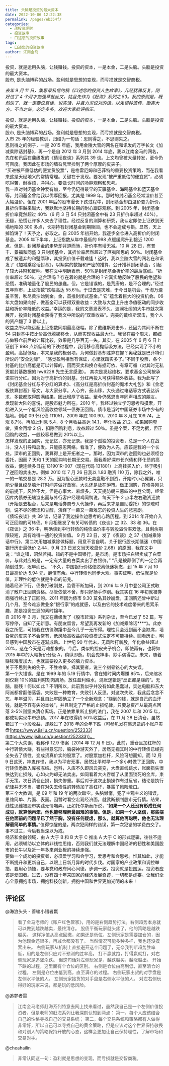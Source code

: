 ```yaml
---
title: 头脑是投资的最大资本
date: 2022-10-06 12:22:38
permalink: /pages/eb354f/
categories:
  - 💰投资理财
  - 投资故事
  - 口述您的投资故事
tags:
  - 口述您的投资故事
author: 江南金马
---
```

投资，就是运用头脑，让钱赚钱。投资的资本，一是本金，二是头脑。头脑是投资的最大资本。  
股市, 是头脑博弈的战场。盈利就是思想的变现，而亏损就是交智商税。

<!-- more -->

_去年 9 月 11 日，集思录私信约稿《口述您的投资人生故事》，几经犹豫反复，刚好过了 4 个月才勉强草就此文，姑且先作为《赶海》系列之 53。我的原则是，既然说了，就一定要说真话，说实话，并且力求说对的话，以免谬种流传，贻害大方。不当之处，必定多多，欢迎大家批评指正。_  
  
投资，就是运用头脑，让钱赚钱。投资的资本，一是本金，二是头脑。头脑是投资的最大资本。  
股市, 是头脑博弈的战场。盈利就是思想的变现，而亏损就是交智商税。  
入市 25 年的经验教训，归结为一句话：思则得之，不思则失之。  
思则得之的例子，一是 2015 年底，我用金陵大雪的网名在和讯发的万字长文《加减乘除话封基》，再一个是自 2012 年 3 月到 2014 年底，我以江南金马的网名，先在和讯后在鼎级发的《债坛夜谈》系列共 39 谈。上文均曾被大量转发，至今仍可百度。我因此在市场的墙旮旯里捡到了两个厚厚的皮夹子。  
“买进被严重低估的便宜货股票”，是格雷厄姆和巴菲特的重要投资策略，而在我看来这是天经地义的常情常理。关键在于发现。要发现“被严重低估的便宜货”，必须吃得苦，耐得烦，净得心，要做长时间的冷静观察和思考。  
我一直对封闭基金钟爱有加，至今仍记得最早的天骥基金、海鸥基金和蓝天基金等。封闭基金曾给我以优厚回报，尤其是 1999 年。那时的封闭基金经常溢价甚至大幅溢价。但在 2001 年后的股市漫长下跌过程中，封闭基金却由溢价变为折价，且折价率越来越大，我默默地坚持长期的耐心跟踪观察。到 2005 年，封闭基金折价率竟然超过 40%（6 月 3 日 54 只封闭基金中有 23 只折价率超过 40%）。无疑，恐慌让许多人失去了理性。经过反复的测算和研究，我认定即使上证跌到天塌地陷的 300 多点，长期持有封闭基金到期赎回，也不会造成亏损。显然，天上掉馅饼了！天予之，必取之。自 2005 年初开始，我逐步全仓进入高折价的封闭基金。2005 年下半年，上证指数从年中最低的 998 点缓缓爬升到接近 1200 点，但是，封闭基金的走势却背道而驰，折价率有增无减。10 月 28 日，有普丰、景福和同盛 3 只封闭基金，其折价率居然超过了匪夷所思的 50%。封闭基金成了被遗弃的和璧隋珠，其投资价值千载难逢！这时，我以金陵大雪的网名在和讯发了《加减乘除话封基》，以翔实的数据和严密的推算，公开推荐封闭基金，引起了较大共鸣和反响。我在文中明确表示，50%是封闭基金折价率的最后底线。“折价率超过 50％，这合理吗？存在着的就是合理的？它真实地反映了股民的绝望和恐慌，准确地量化了股民的愚蠢。但，它是错误的，是荒唐的，是不合理的。”经过五年熊市，上证指数“跌幅高达 55.6％。于过去是灾难，于今日是机会。千淘万漉虽辛苦，吹尽黄沙始到金。金，首推封闭式基金。” 它“蕴含着巨大的投资机会。06 年大盘如果向好，做基金可以获得双重收益：大致与大盘上升由净值驱动的同步收益和折价率降低的收益。”幸运的是，我的文章发表不久，波澜壮阔的大牛市就次第展开，投资封闭基金获得了我文中所说的“双重收益”。完美的戴维斯双击，我个人的资产翻了 3 番以上。  
收益之所以能远超上证指数同期最高涨幅，除了戴维斯双击外，还因为其间不断在 54 只封基中按比价高低腾挪移仓，从而实现收益最大化。我曾在每个周末，都细心做移仓前后的计算比较，效果是几乎百无一失。其实，在 2005 年 6 月 6 日上证创下 998 点新低前的下跌过程中，我用移仓高抛低吸方法，已经实现了不小的盈利。高抛低吸，本来是我的极弱项，为何做封基却胜算在握？奥秘就是巴菲特们所说的“安全边际”， “感觉盈利相当有保证，心里就踏实多了。”不同于股票，各个封基的比价高低是可以计算的，因而买卖和换仓有据可依、有章可循（对其时无私贡献封基数据的 hw6228 先生无言感激）。 其次是发起维权，要求基金公司按承诺实行分红。因为对于高折价的封基，分红再投入可获得额外收益。我为此写了《封闭基金分红与不分红的算术》、《高分红是高折价封基的魔术大礼包》和《金老板铁算封基》等文，与大家分享。人心齐，泰山移，大伙通过电话等方式表达诉求，多数都取得圆满结果，因此增厚了收益。至今仍感恩当年同声相应的朋友。  
发现新大陆的喜悦，是股市魅力所在。2010 年，我经过独立学习思考和摸索，开始进入又一个低风险高收益领域—债券正回购。债市是当时中国证券市场中少有的福地。例如 09 怀化债 111051，2009 年底 100.90，2010 年 8 月底 109.74，上涨 8.7％，再加上利息 5.4，8 个月收益高达 14.1，年化收益 21.2。如果回购套做，资金再增 2 倍，扣除回购利息，收益超过 50％。虽是个案，不足为据，但正回购的收益，一般较容易做到 20%以上。  
怎样发现的正回购，无记忆，亦无记录。我是个孤独的投资者，总是一个人在战斗，没人引导和启发。只能感恩网络。看准了，便敢为人先，应该是我的一个长处。深市的正回购，我算得上是开拓者之一。那时，因为深市的逆回购也必须柜台委托，因而 7 天和 1 天的回购均长期无交易。而我看好深市长兴债和怀化债的高收益，便连续多日在 131901R-007（现在代码 131801）上高挂买入价，终于吸引了逆回购卖出方。例如 2010 年 7 月 26 日我以 1.83 融资 110 万，除我之外，唯一的一笔交易是 28.2 万。因为担心还款时无卖盘融不到资，开始时小心翼翼，只能少量且绞尽脑汁打时间差做好备案，大头还是放在沪市。做正回购，在债券刚兑的前提下，风险不大，但是心事大、麻烦多。天天提防朝三暮四的中登公司，经常因库内债券无端溢出而与外行客户经理鸡同鸭说，每天下午 2 点半左右融资还款（开始是去柜台，后来是电话券商专人代操作，再后来才是自助委托）的惊魂时刻，说不尽的苦涩和甘醇，演绎了一幕又一幕难忘的投资人生的悲喜剧。  
《债坛夜谈》共 39 谈，记录了我边操作边思考的心路历程。到 2014 年开始介入可正回购的可转债。9 月相继发了有关可转债的《夜谈》之 32、33 和 36。在《夜谈》之 36 中，明确谈到中行转债的纯债溢价率与转股溢价率双低，且剩余期限较短，具有难得一遇的投资价值。 9 月 23 日，发了《夜谈》之 37《加减乘除话中行》，第二次用加减乘除做标题，用意不言自明。关于银行股长期低迷（中国银行历史最低价 2.44，9 月 23 日发文当天收盘价 2.68）的原因，我在文中说：“谁之错，昭然若揭。错的不是中国银行，是市场。是市场把白银卖成了白菜价。与此对应的是，一定有大量的白菜卖出了白银价。” “凡是被颠倒了的一定会再颠倒过来，迟早而已。 ”不久，中国银行价格便脱离低迷状态，到 15 年 7 月 10 日最高价达 5.94 元，翻倍有余。中行转债也同步大涨。事实证明，低估就是价值，非理性的低估就是牛市的前兆。  
随着经济下行，债券打破刚兑，监管不断加码，到 2016 年 9 月中登公司正式取消了散户正回购资格。尽管依依不舍，却只好扬手作别。我其实在 16 年初就被券商强行终止了正回购。2011 年因为债市 9.30 莫名其妙崩盘，正回购还曾中断过几个月。至今难忘做业余“银行家”的成就感，以及由它的技术难度带来的思索乐趣，那是投资生涯的素时锦年。  
自 2016 年 3 月，我又在鼎级发了《股市赶海》系列杂谈，至今已发了 52 篇，写写停停，自知了无新意。有朋友留言，希望我再发新的《加减乘除话\*\*\*\*》。此亦我之所愿，可惜我在彷徨踟躇中至今几乎一无所得。理性只会迟到而不会缺席，墙旮旯的皮夹子不会常有，低风险高收益的投资模式注定不可能持续。回看历史，明显感到中国股市在逐渐成熟。上世纪 90 年代末，无风险打新股，年化收益超过 20%，这在今天是万难想象的。今后，类似的捡皮夹子机会，即使再有，也将如 2015 年中的大幅折价分级 A，稍纵即逝。机会鬼神事，妙手偶得之。未来，随着赚钱难度加大，也就需要投入更多的脑力资本。  
关于不思则失的例子，不胜枚举。择其要者，说三个刻骨铭心的大失误。  
第一个大错误，是在 1999 年的 5.19 行情中，曾在短时间内爆赚 85%，后来缩水到仅剩 10%的盈利时割肉离场。放任盈利缩水，混账逻辑是“反正都是赚的”。无脑，脑残！何以如此？不明所以，此前我似乎并没有如此愚蠢过，实达电脑和东大阿派都曾翻倍落袋。失败是一种教育，失败引人反思。对这次失败，我此后念念不忘，年年温习，并且自此牢固确立了一个全新观念：“赚到的钱，就是自己的血汗钱，就是不容有失的本钱”，并且制定了严格的止损纪律，只要总资产从最高点回落 3-5%则坚决清仓离场。正是依靠果断止损的法门，我在 2007 年和 2015 年，都成功实现牛市逃顶。2017 年在取得约 50%收益后，在 11 月 28 日清仓，虽然错过了一小段收益，却躲过了 2018 年的全年下跌（可参见发在集思录的小账户实盘[https://www.jisilu.cn/question/252333](https://www.jisilu.cn/question/252333)）。  
第二个大失误，我称作 12.9 惨案（2014 年 12 月 9 日）。此前，重仓且加杠杆的中行转债大赚，有些得意忘形，脑袋神游天外了，居然无视其时的中行转债已经完全失去了债性，变成货真价实的股票了。对股票加杠杆，风险可想而知。而 12 月 9 日这天，神鬼作怪，我以为平安无事，居然比平时早一个多小时做了正回购，中行转债悉数入库被冻结。岂料，入库不久即风云突变，大盘直线跳水，账面损失很快达到止损线，心如火灼却无法卖出，如同看着大火吞噬了从里面锁死的金库，束手无策。次日清仓止损，损失惨重。事后对于这次止损操作有过反省，结论是执行纪律并无不当，错在对失去债性的转债加了高杠杆，暴露了风险敞口。  
第三个大教训，是 09 年和 19 年的两次踏空。头脑懒惰，犯了主观主义的错误，思维简单、片面、表面。因暂时看空宏观经济面，就武断预判股市无行情。结果，线性思维被股市实践无情嘲弄。正如托尔斯泰所说，“**如果一个人还没有形成任何成见，就算他再笨，他也能够理解最困难的事情。但是，如果一个人坚信，那些摆在他面前的问题早已了然于胸，没有任何疑虑，那么，就算他再聪明，他也无法理解最简单的事情。**”值得惊醒的是，两次犯同样的错误，第一次犯错的学费白交了。事不过三，今后我当深以为戒。  
经济和金融领域，由 A 大于 B 和 B 大于 C 推出 A 大于 C 的形式逻辑，往往不适用，必须辅助以立体的非线性思维，否则我们就无法理解中国经济的韧性和美国股市的长牛以及近一年多来创业板的持续走强。  
要做一个成功的投资者，必须爱学习和会学习，爱思考和会思考。惟其如此，才能不断提升和更新自己，以跟上日新月异的时代步伐。对国家的产业政策和调控举措，要用心领悟，要与党和政府同心同德，步调一致。投资就是投国运，投资者应该是爱国者。过去，没有四十年来国家的经济发展奇迹，一切都是虚妄。让我们全心全意拥抱市场，拥抱科技创新，拥抱中国和世界更加光明的未来！  

## 评论区

@海浪头头 - 善输小错者赢 
> 看了金马老师的《账户红色管家》，用的是右侧趋势打法。右侧趋势本身就可以做到越跌越卖，最终清仓。
股债平衡玩家就头疼了，他的策略是越跌越买。
这样净值从高点回撤，如果还是低位，左侧玩家是需要加仓的，因为他现金还很多，再减仓都没有了。
当然情况可能多种多样，我也还没摸索出来。
右侧玩家从机制上直接避开这个问题了，无奈我判断趋势胜率低，用的是左侧只应对不预测的胜率高。
打不赢就跑，打得赢就打，对右侧玩家是追涨杀跌。
但这句话对左侧玩家是，越跌越买，越涨越出。
开始下跌的过程，这里面有个仓位的区别。
右侧是仓位由高到低，直至清仓的过程。
左侧是仓位由低到高，直至满仓的过程。
右侧玩家出货的对手盘是左侧水平低的人。
左侧玩家接货的对手盘是右侧水平低的人。
对左右侧玩得好的玩家来说，都是玩的低风险。

@追梦者雷
> 江南金马老师赶海系列特意去网上找来看过，虽然我自己是一个左侧价值投资者，但是老师的赶海系列让我深刻认知到两点：
第一，每个人应该结合自己的性格寻找自己的交易系统；
第二，每个交易系统和策略都有人做得非常好，所以自己可以寻找自己的黄金策略，但是应该对这个世界保持敬畏和对别人的策略保持开放的心态，这样会更加让自己保持理性，了解市场和交易对手。

@cheahailin
> 非常认同这一句：盈利就是思想的变现，而亏损就是交智商税。
  